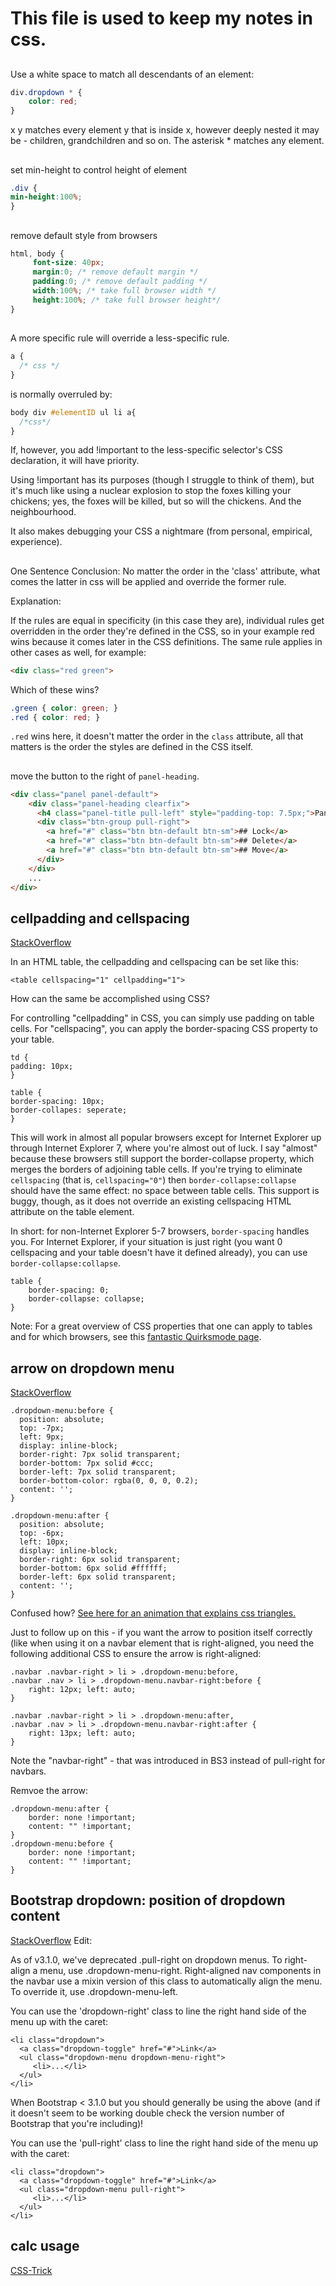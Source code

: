 # This file is used to keep my notes in css.
## 
Use a white space to match all descendants of an element:
```css
div.dropdown * {
    color: red;
}
```
x y matches every element y that is inside x, however deeply nested it may be - children, grandchildren and so on.
The asterisk * matches any element.


## 
set min-height to control height of element
```css
.div {
min-height:100%;
}
```


## 
remove default style from browsers
```css
html, body {
     font-size: 40px;      
     margin:0; /* remove default margin */
     padding:0; /* remove default padding */
     width:100%; /* take full browser width */
     height:100%; /* take full browser height*/
}
```


## 
A more specific rule will override a less-specific rule.
```css
a {
  /* css */
}
```
is normally overruled by:
```css
body div #elementID ul li a{
  /*css*/
}
```
If, however, you add !important to the less-specific selector's CSS declaration, it will have priority.

Using !important has its purposes (though I struggle to think of them), but it's much like using a nuclear explosion to stop the foxes killing your chickens; yes, the foxes will be killed, but so will the chickens. And the neighbourhood.

It also makes debugging your CSS a nightmare (from personal, empirical, experience).

##
One Sentence Conclusion: No matter the order in the 'class' attribute, what comes the latter in css will be applied and override the former rule.

Explanation:

If the rules are equal in specificity (in this case they are), individual rules get overridden in the order they're defined in the CSS, so in your example red wins because it comes later in the CSS definitions. The same rule applies in other cases as well, for example:
```html
<div class="red green">
```
Which of these wins?
```css
.green { color: green; }
.red { color: red; }
```
`.red` wins here, it doesn't matter the order in the `class` attribute, all that matters is the order the styles are defined in the CSS itself.

##

move the button to the right of `panel-heading`.
```html
<div class="panel panel-default">
    <div class="panel-heading clearfix">
      <h4 class="panel-title pull-left" style="padding-top: 7.5px;">Panel header</h4>
      <div class="btn-group pull-right">
        <a href="#" class="btn btn-default btn-sm">## Lock</a>
        <a href="#" class="btn btn-default btn-sm">## Delete</a>
        <a href="#" class="btn btn-default btn-sm">## Move</a>
      </div>
    </div>
    ...
</div>
```
## cellpadding and cellspacing

[StackOverflow](https://stackoverflow.com/questions/339923/set-cellpadding-and-cellspacing-in-css)

In an HTML table, the cellpadding and cellspacing can be set like this:
```
<table cellspacing="1" cellpadding="1">
```
How can the same be accomplished using CSS?
    
    
For controlling "cellpadding" in CSS, you can simply use padding on table cells.
For "cellspacing", you can apply the border-spacing CSS property to your table.
```
td {
padding: 10px;
}

table {
border-spacing: 10px;
border-collapes: seperate;
}
```

This will work in almost all popular browsers except for Internet Explorer up through Internet Explorer 7, where you're almost out of luck. I say "almost" because these browsers still support the border-collapse property, which merges the borders of adjoining table cells. If you're trying to eliminate `cellspacing` (that is, `cellspacing="0"`) then `border-collapse:collapse` should have the same effect: no space between table cells. This support is buggy, though, as it does not override an existing cellspacing HTML attribute on the table element.

In short: for non-Internet Explorer 5-7 browsers, `border-spacing` handles you. For Internet Explorer, if your situation is just right (you want 0 cellspacing and your table doesn't have it defined already), you can use `border-collapse:collapse`.
```
table { 
    border-spacing: 0;
    border-collapse: collapse;
}
```
Note: For a great overview of CSS properties that one can apply to tables and for which browsers, see this [fantastic Quirksmode page](https://quirksmode.org/css/css2/tables.html).

## arrow on dropdown menu

[StackOverflow](https://stackoverflow.com/questions/19983995/bootstrap-3-arrow-on-dropdown-menu)

```
.dropdown-menu:before {
  position: absolute;
  top: -7px;
  left: 9px;
  display: inline-block;
  border-right: 7px solid transparent;
  border-bottom: 7px solid #ccc;
  border-left: 7px solid transparent;
  border-bottom-color: rgba(0, 0, 0, 0.2);
  content: '';
}

.dropdown-menu:after {
  position: absolute;
  top: -6px;
  left: 10px;
  display: inline-block;
  border-right: 6px solid transparent;
  border-bottom: 6px solid #ffffff;
  border-left: 6px solid transparent;
  content: '';
}
```
Confused how? [See here for an animation that explains css triangles.](https://codepen.io/chriscoyier/pen/lotjh)

Just to follow up on this - if you want the arrow to position itself correctly (like when using it on a navbar element that is right-aligned, you need the following additional CSS to ensure the arrow is right-aligned:
```
.navbar .navbar-right > li > .dropdown-menu:before,
.navbar .nav > li > .dropdown-menu.navbar-right:before {
    right: 12px; left: auto;
}

.navbar .navbar-right > li > .dropdown-menu:after,
.navbar .nav > li > .dropdown-menu.navbar-right:after {
    right: 13px; left: auto;
}
```
Note the "navbar-right" - that was introduced in BS3 instead of pull-right for navbars.

Remvoe the arrow:
```
.dropdown-menu:after {
    border: none !important;
    content: "" !important;
}
.dropdown-menu:before {
    border: none !important;
    content: "" !important;
}
```

## Bootstrap dropdown: position of dropdown content
[StackOverflow](https://stackoverflow.com/questions/17904862/bootstrap-dropdown-positioning-of-dropdown-content)
Edit:

As of v3.1.0, we've deprecated .pull-right on dropdown menus. To right-align a menu, use .dropdown-menu-right. Right-aligned nav components in the navbar use a mixin version of this class to automatically align the menu. To override it, use .dropdown-menu-left.

You can use the 'dropdown-right' class to line the right hand side of the menu up with the caret:
```
<li class="dropdown">
  <a class="dropdown-toggle" href="#">Link</a>
  <ul class="dropdown-menu dropdown-menu-right">
     <li>...</li>
  </ul>
</li>
```
When Bootstrap < 3.1.0 but you should generally be using the above (and if it doesn't seem to be working double check the version number of Bootstrap that you're including)!

You can use the 'pull-right' class to line the right hand side of the menu up with the caret:
```
<li class="dropdown">
  <a class="dropdown-toggle" href="#">Link</a>
  <ul class="dropdown-menu pull-right">
     <li>...</li>
  </ul>
</li>
```

## calc usage

[CSS-Trick](https://css-tricks.com/a-couple-of-use-cases-for-calc/#article-header-id-1)
